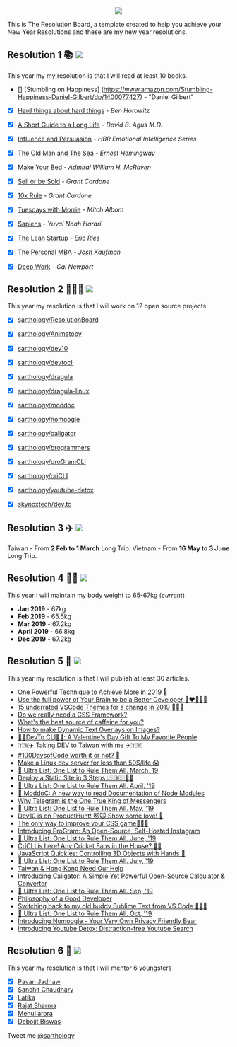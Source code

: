 <div align="center">
  <img src="https://i.imgur.com/thKzPkw.png">
</div>

This is The Resolution Board, a template created to help you achieve your New Year Resolutions and these are my new year resolutions.

## Resolution 1 📚 ![](https://img.shields.io/badge/progress-100%25-darkgreen.svg)
This year my my resolution is that I will read at least 10 books.
- [] [Stumbling on Happiness] (https://www.amazon.com/Stumbling-Happiness-Daniel-Gilbert/dp/1400077427) - "Daniel Gilbert"
- [x] [Hard things about hard things](https://www.amazon.com/Hard-Thing-About-Things-Building/dp/0062273205) - *Ben Horowitz*
- [x] [A Short Guide to a Long Life](https://www.amazon.com/Short-Guide-Long-Life/dp/147673609X) - *David B. Agus M.D.*
- [x] [Influence and Persuasion](https://www.amazon.com/Influence-Persuasion-HBR-Emotional-Intelligence-ebook/dp/B06XVBLYVS) - *HBR Emotional Intelligence Series*
-  [x] [The Old Man and The Sea](https://www.amazon.com/Old-Man-Sea-Ernest-Hemingway/dp/0684801221/ref=sr_1_1?crid=3QEZOQHBYQX3G&keywords=old+and+the+sea&qid=1552198476&s=gateway&sprefix=old+and+the+%2Caps%2C349&sr=8-1) - *Ernest Hemingway*
-  [x] [Make Your Bed](https://www.amazon.com/Make-Your-Bed-Little-Things/dp/1455570249/) - *Admiral William H. McRaven*
-  [x] [Sell or be Sold](https://www.amazon.com/Sell-Be-Sold-Your-Business/dp/B00JV3YVHU/) - *Grant Cardone*
-  [x] [10x Rule](https://www.amazon.com/10X-Rule-Difference-Between-Success/dp/B005DGW34C/) - *Grant Cardone*
-  [x] [Tuesdays with Morrie](https://www.amazon.com/Tuesdays-Morrie-Young-Greatest-Lesson/dp/B000EQHWJC/) - *Mitch Albom*
- [x] [Sapiens](https://www.amazon.com/Random-House-AudioBooks-Sapiens/dp/B00VXJQ88K/) - *Yuval Noah Harari*
- [x] [The Lean Startup](https://www.amazon.com/Lean-Startup-Entrepreneurs-Continuous-Innovation/dp/B005MM7HY8/) - *Eric Ries* 
- [x] [The Personal MBA](https://www.amazon.com/Personal-MBA-Master-Art-Business/dp/B0095PELTM/) - *Josh Kaufman* 
- [x] [Deep Work](https://www.amazon.com/Deep-Work-Focused-Success-Distracted/dp/B01CYKUC9C/) - *Cal Newport* 



## Resolution 2 👨🏻‍💻 ![](https://img.shields.io/badge/progress-116%25-darkgreen.svg)

This year my resolution is that I will work on 12 open source projects

- [x] [sarthology/ResolutionBoard](https://github.com/sarthology/ResolutionBoard)
- [x] [sarthology/Animatopy](https://github.com/sarthology/Animatopy)
- [x] [sarthology/dev10](https://github.com/sarthology/Dev10)
- [x] [sarthology/devtocli](https://github.com/sarthology/devtocli)
- [x] [sarthology/dragula](https://github.com/sarthology/dragula)
- [x] [sarthology/dragula-linux](https://github.com/sarthology/dragula)
- [x] [sarthology/moddoc](https://github.com/sarthology/moddoc)
- [x] [sarthology/nomoogle](https://github.com/sarthology/nomoogle)
- [x] [sarthology/caligator](https://github.com/sarthology/caligator)
- [x] [sarthology/brogrammers](https://github.com/sarthology/brogrammers)
- [x] [sarthology/proGramCLI](https://github.com/sarthology/proGramCLI)
- [x] [sarthology/criCLI](https://github.com/sarthology/criCLI)
- [x] [sarthology/youtube-detox](https://github.com/sarthology/youtube-detox)
- [x] [skynoxtech/dev.to](https://github.com/skynoxtech/dev.to)




## Resolution 3 ✈️ ![](https://img.shields.io/badge/progress-200%25-darkgreen.svg)
Taiwan - From **2 Feb to 1 March** Long Trip.
Vietnam - From **16 May to 3 June** Long Trip.

## Resolution 4 💪🏼 ![](https://img.shields.io/badge/progress-100%25-darkgreen.svg)
This year I will maintain my body weight to 65-67kg (*current*)
* **Jan 2019** - 67kg
* **Feb 2019** - 65.5kg
* **Mar 2019** - 67.2kg
* **April 2019** - 66.8kg
* **Dec 2019** - 67.2kg

## Resolution 5 🤝 ![](https://img.shields.io/badge/progress-103%25-darkgreen.svg)
This year my resolution is that I will publish at least 30 articles.

* [One Powerful Technique to Achieve More in 2019 📓](https://medium.com/@Sarthaksharma0/one-powerful-technique-to-achieve-more-in-2019-6f1d4b816d89)
* [Use the full power of Your Brain to be a Better Developer 🧠❤️👩🏻‍💻](https://dev.to/teamxenox/use-the-full-power-of-your-brain-to-be-a-better-developer--27pe)
* [15 underrated VSCode Themes for a change in 2019 🤷🏻‍♀️](https://dev.to/teamxenox/15-underrated-vscode-themes-for-a-change-in-2019---122e)
* [Do we really need a CSS Framework?](https://dev.to/sarthology/do-we-really-need-a-css-framework-4ma6)
* [What's the best source of caffeine for you?](https://dev.to/teamxenox/whats-the-best-source-of-caffeine-for-you--2lfd)
* [How to make Dynamic Text Overlays on Images?](https://dev.to/teamxenox/how-to-make-dynamic-text-overlays-on-images-dcc)
* [🎁💝DevTo CLI💝🎁: A Valentine's Day Gift To My Favorite People](https://dev.to/teamxenox/devto-cli-a-valentines-day-gift-to-my-favorite-people-56bd)
* [🇹🇼✈️ Taking DEV to Taiwan with me ✈️🇹🇼](https://dev.to/teamxenox/-taking-dev-to-taiwan-with-me--2c77)
* [#100DaysofCode worth it or not? 🤔](https://dev.to/teamxenox/100daysofcode-worth-it-or-not--1dh8)
* [Make a Linux dev server for less than 50$/life 😱](https://dev.to/teamxenox/make-a-linux-dev-server-for-less-than-50life--3gc7)
* [🤯 Ultra List: One List to Rule Them All. March, 19](https://dev.to/teamxenox/-ultra-list-one-list-to-rule-them-all-march-19-4p4f)
* [Deploy a Static Site in 3 Steps 👆🏼✌🏼🤟🏼](https://dev.to/teamxenox/deploy-a-static-site-in-3-steps-5dag)
* [🤯 Ultra List: One List to Rule Them All. April, '19](https://dev.to/teamxenox/ultra-list-one-list-to-rule-them-all-april-19-2386)
* [🐶 ModdoC: A new way to read Documentation of Node Modules](https://dev.to/teamxenox/moddoc-a-new-way-to-read-documentation-of-node-modules-3ok4)
* [Why Telegram is the One True King of Messengers](https://dev.to/teamxenox/why-telegram-is-the-one-true-king-of-messengers-1h4f)
* [🤯 Ultra List: One List to Rule Them All. May, '19](https://dev.to/teamxenox/ultra-list-one-list-to-rule-them-all-may-19-313i)
* [Dev10 is on ProductHunt! 😻🙀 Show some love! 💖](https://dev.to/teamxenox/dev10-is-on-producthunt-show-some-love-9p9)
* [The only way to improve your CSS game👩🏾‍🎨](https://dev.to/teamxenox/the-only-way-to-improve-your-css-game-1m2k)
* [Introducing ProGram: An Open-Source, Self-Hosted Instagram](https://dev.to/teamxenox/introducing-program-an-open-source-self-hosted-instagram-2fij)
* [🤯 Ultra List: One List to Rule Them All. June, '19](https://dev.to/teamxenox/ultra-list-one-list-to-rule-them-all-june-19-31b8)
* [CriCLI is here! Any Cricket Fans in the House? 👀🏏](https://dev.to/teamxenox/cricli-is-here-any-cricket-fans-in-the-house-18pb)
* [JavaScript Quickies: Controlling 3D Objects with Hands 🤯](https://dev.to/teamxenox/javascript-quickies-controlling-3d-objects-with-hands-498n)
* [🤯 Ultra List: One List to Rule Them All. July, '19](https://dev.to/teamxenox/ultra-list-one-list-to-rule-them-all-july-19-1lgd)
* [Taiwan & Hong Kong Need Our Help](https://dev.to/teamxenox/taiwan-hong-kong-need-our-help-3le4)
* [Introducing Caligator: A Simple Yet Powerful Open-Source Calculator & Convertor](https://dev.to/teamxenox/introducing-caligator-a-simple-yet-powerful-open-source-calculator-convertor-5f86)
* [🤯 Ultra List: One List to Rule Them All. Sep, '19](https://dev.to/teamxenox/ultra-list-one-list-to-rule-them-all-sep-19-1kpj)
* [Philosophy of a Good Developer](https://dev.to/teamxenox/philosophy-of-a-good-developer-30c2)
* [Switching back to my old buddy Sublime Text from VS Code 🤷🏻‍♂️](https://dev.to/teamxenox/switching-back-to-my-old-buddy-sublime-text-from-vs-code-57mp)
* [🤯 Ultra List: One List to Rule Them All. Oct, '19](https://dev.to/teamxenox/ultra-list-one-list-to-rule-them-all-oct-19-1aeh)
* [Introducing Nomoogle - Your Very Own Privacy Friendly Bear](https://dev.to/teamxenox/introducing-nomoogle-your-very-own-privacy-friendly-bear-4b08)
* [Introducing Youtube Detox: Distraction-free Youtube Search](https://dev.to/teamxenox/introducing-youtube-detox-distraction-free-youtube-search-2ff2)

## Resolution 6 🤝 ![](https://img.shields.io/badge/progress-100%25-darkgreen.svg)
This year my resolution is that I will mentor 6 youngsters

- [x] [Pavan Jadhaw](https://github.com/pavanjadhaw)
- [x] [Sanchit Chaudhary](https://twitter.com/sanchitc99)
- [x] [Latika](https://twitter.com/latikagandhi97)
- [x] [Rajat Sharma](https://twitter.com/RajatSh84570829)
- [x] [Mehul arora](https://twitter.com/me_mehul02)
- [x] [Debojit Biswas](https://twitter.com/Debojit22434166)

Tweet me [@sarthology](https://twitter.com/sarthology)
